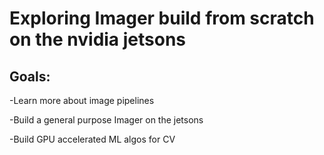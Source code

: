 # Exploring Imager build from scratch on the nvidia jetsons

## Goals:

-Learn more about image pipelines

-Build a general purpose Imager on the jetsons

-Build GPU accelerated ML algos for CV

